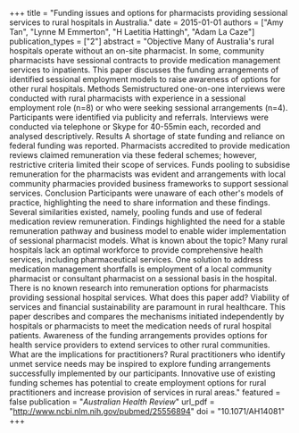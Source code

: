 +++
title = "Funding issues and options for pharmacists providing sessional services to rural hospitals in Australia."
date = 2015-01-01
authors = ["Amy Tan", "Lynne M Emmerton", "H Laetitia Hattingh", "Adam La Caze"]
publication_types = ["2"]
abstract = "Objective Many of Australia's rural hospitals operate without an on-site pharmacist. In some, community pharmacists have sessional contracts to provide medication management services to inpatients. This paper discusses the funding arrangements of identified sessional employment models to raise awareness of options for other rural hospitals. Methods Semistructured one-on-one interviews were conducted with rural pharmacists with experience in a sessional employment role (n=8) or who were seeking sessional arrangements (n=4). Participants were identified via publicity and referrals. Interviews were conducted via telephone or Skype for ̃40-55min each, recorded and analysed descriptively. Results A shortage of state funding and reliance on federal funding was reported. Pharmacists accredited to provide medication reviews claimed remuneration via these federal schemes; however, restrictive criteria limited their scope of services. Funds pooling to subsidise remuneration for the pharmacists was evident and arrangements with local community pharmacies provided business frameworks to support sessional services. Conclusion Participants were unaware of each other's models of practice, highlighting the need to share information and these findings. Several similarities existed, namely, pooling funds and use of federal medication review remuneration. Findings highlighted the need for a stable remuneration pathway and business model to enable wider implementation of sessional pharmacist models. What is known about the topic? Many rural hospitals lack an optimal workforce to provide comprehensive health services, including pharmaceutical services. One solution to address medication management shortfalls is employment of a local community pharmacist or consultant pharmacist on a sessional basis in the hospital. There is no known research into remuneration options for pharmacists providing sessional hospital services. What does this paper add? Viability of services and financial sustainability are paramount in rural healthcare. This paper describes and compares the mechanisms initiated independently by hospitals or pharmacists to meet the medication needs of rural hospital patients. Awareness of the funding arrangements provides options for health service providers to extend services to other rural communities. What are the implications for practitioners? Rural practitioners who identify unmet service needs may be inspired to explore funding arrangements successfully implemented by our participants. Innovative use of existing funding schemes has potential to create employment options for rural practitioners and increase provision of services in rural areas."
featured = false
publication = "*Australian Health Review*"
url_pdf = "http://www.ncbi.nlm.nih.gov/pubmed/25556894"
doi = "10.1071/AH14081"
+++


